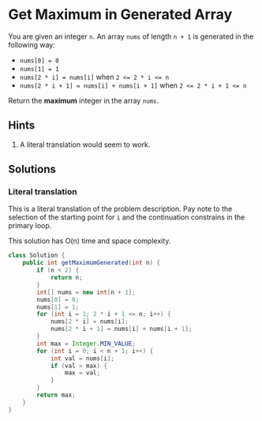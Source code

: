 # Get Maximum in Generated Array

You are given an integer `n`. An array `nums` of length `n + 1` is generated in
the following way:

* `nums[0] = 0`
* `nums[1] = 1`
* `nums[2 * i] = nums[i]` when `2 <= 2 * i <= n`
* `nums[2 * i + 1] = nums[i] + nums[i + 1]` when `2 <= 2 * i + 1 <= n`

Return the **maximum** integer in the array `nums`.

## Hints

1. A literal translation would seem to work.

## Solutions

### Literal translation

This is a literal translation of the problem description. Pay note to the
selection of the starting point for `i` and the continuation constrains in the
primary loop.

This solution has O(n) time and space complexity.

```java
class Solution {
    public int getMaximumGenerated(int n) {
        if (n < 2) {
            return n;
        }
        int[] nums = new int[n + 1];
        nums[0] = 0;
        nums[1] = 1;
        for (int i = 1; 2 * i + 1 <= n; i++) {
            nums[2 * i] = nums[i];
            nums[2 * i + 1] = nums[i] + nums[i + 1];
        }
        int max = Integer.MIN_VALUE;
        for (int i = 0; i < n + 1; i++) {
            int val = nums[i];
            if (val > max) {
                max = val;
            }
        }
        return max;
    }
}
```
